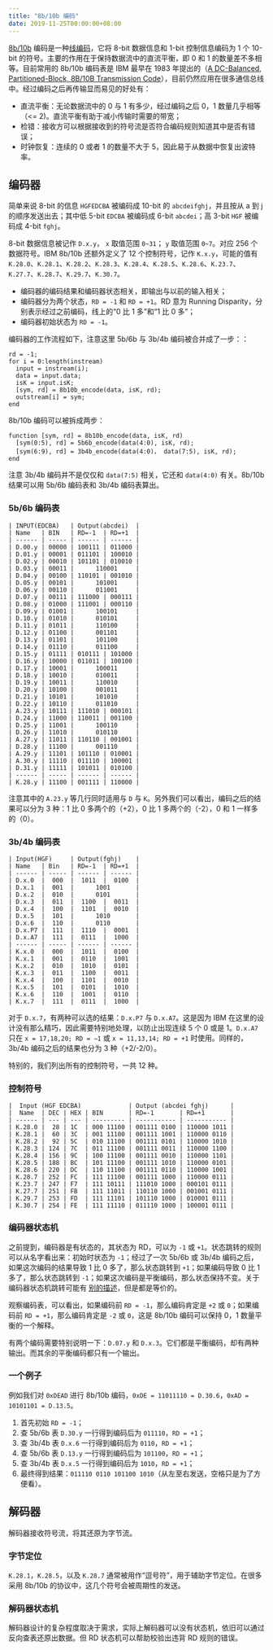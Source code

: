 ```yaml
---
title: "8b/10b 编码"
date: 2019-11-25T00:00:00+08:00
---
```


[8b/10b](https://en.wikipedia.org/wiki/8b/10b_encoding) 编码是一种[线编码](https://en.wikipedia.org/wiki/Line_code)，它将 8-bit 数据信息和 1-bit 控制信息编码为 1 个 10-bit 的符号。主要的作用在于保持数据流中的直流平衡，即 0 和 1 的数量差不多相等。目前常用的 8b/10b 编码表是 IBM 最早在 1983 年提出的（[A DC-Balanced, Partitioned-Block, 8B/10B Transmission Code](https://ieeexplore.ieee.org/document/5390392)），目前仍然应用在很多通信总线中。经过编码之后再传输显而易见的好处有：

- 直流平衡：无论数据流中的 0 与 1 有多少，经过编码之后 0，1 数量几乎相等（<= 2)。直流平衡有助于减小传输时需要的带宽；
- 检错：接收方可以根据接收到的符号流是否符合编码规则知道其中是否有错误；
- 时钟恢复：连续的 0 或者 1 的数量不大于 5，因此易于从数据中恢复出波特率。

## 编码器

简单来说 8-bit 的信息 `HGFEDCBA` 被编码成 10-bit 的 `abcdeifghj`，并且按从 a 到 j 的顺序发送出去；其中低 5-bit `EDCBA` 被编码成 6-bit `abcdei`；高 3-bit `HGF` 被编码成 4-bit `fghj`。

8-bit 数据信息被记作 `D.x.y`， `x` 取值范围 `0~31`； `y` 取值范围 `0~7`。对应 256 个数据符号。IBM 8b/10b 还额外定义了 12 个控制符号，记作 `K.x.y`，可能的值有 `K.28.0`、`K.28.1`、`K.28.2`、`K.28.3`、`K.28.4`、`K.28.5`、`K.28.6`、`K.23.7`、`K.27.7`、`K.28.7`、`K.29.7`、`K.30.7`。

- 编码器的编码结果和编码器状态相关，即输出与以前的输入相关；
- 编码器分为两个状态，`RD = -1` 和 `RD = +1`。RD 意为 Running Disparity，分别表示经过之前编码，线上的“0 比 1 多”和“1 比 0 多”；
- 编码器初始状态为 `RD = -1`。

编码器的工作流程如下，注意这里 5b/6b 与 3b/4b 编码被合并成了一步：：

```plain
rd = -1;
for i = 0:length(instream)
  input = instream(i);
  data = input.data;
  isK = input.isK;
  [sym, rd] = 8b10b_encode(data, isK, rd);
  outstream[i] = sym;
end
```

8b/10b 编码可以被拆成两步：

```plain
function [sym, rd] = 8b10b_encode(data, isK, rd)
  [sym(0:5), rd] = 5b6b_encode(data(4:0), isK, rd);
  [sym(6:9), rd] = 3b4b_encode(data(4:0)， data(7:5), isK, rd);
end
```

注意 3b/4b 编码并不是仅仅和 `data(7:5)` 相关，它还和 `data(4:0)` 有关。8b/10b 结果可以用 5b/6b 编码表和 3b/4b 编码表算出。

### 5b/6b 编码表

```plain
| INPUT(EDCBA)   | Output(abcdei)  |
| Name   | BIN   | RD=-1  | RD=+1  |
| ------ | ----- | ------ | ------ |
| D.00.y | 00000 | 100111 | 011000 |
| D.01.y | 00001 | 011101 | 100010 |
| D.02.y | 00010 | 101101 | 010010 |
| D.03.y | 00011 |      110001     |
| D.04.y | 00100 | 110101 | 001010 |
| D.05.y | 00101 |      101001     |
| D.06.y | 00110 |      011001     |
| D.07.y | 00111 | 111000 | 000111 |
| D.08.y | 01000 | 111001 | 000110 |
| D.09.y | 01001 |      100101     |
| D.10.y | 01010 |      010101     |
| D.11.y | 01011 |      110100     |
| D.12.y | 01100 |      001101     |
| D.13.y | 01101 |      101100     |
| D.14.y | 01110 |      011100     |
| D.15.y | 01111 | 010111 | 101000 |
| D.16.y | 10000 | 011011 | 100100 |
| D.17.y | 10001 |      100011     |
| D.18.y | 10010 |      010011     |
| D.19.y | 10011 |      110010     |
| D.20.y | 10100 |      001011     |
| D.21.y | 10101 |      101010     |
| D.22.y | 10110 |      011010     |
| A.23.y | 10111 | 111010 | 000101 |
| D.24.y | 11000 | 110011 | 001100 |
| D.25.y | 11001 |      100110     |
| D.26.y | 11010 |      010110     |
| A.27.y | 11011 | 110110 | 001001 |
| D.28.y | 11100 |      001110     |
| A.29.y | 11101 | 101110 | 010001 |
| A.30.y | 11110 | 011110 | 100001 |
| D.31.y | 11111 | 101011 | 010100 |
| ------ | ----- | ------ | ------ |
| K.28.y | 11100 | 001111 | 110000 |
```

注意其中的 `A.23.y` 等几行同时适用与 `D` 与 `K`。另外我们可以看出，编码之后的结果可以分为 3 种：1 比 0 多两个的（+2），0 比 1 多两个的（-2），0 和 1 一样多的（0）。

### 3b/4b 编码表

```plain
| Input(HGF)     | Output(fghj)    |
| Name   | Bin   | RD=-1  | RD=+1  |
| ------ | ----- | ------ | ------ |
| D.x.0  |  000  |  1011  |  0100  |
| D.x.1  |  001  |      1001       |
| D.x.2  |  010  |      0101       |
| D.x.3  |  011  |  1100  |  0011  |
| D.x.4  |  100  |  1101  |  0010  |
| D.x.5  |  101  |      1010       |
| D.x.6  |  110  |      0110       |
| D.x.P7 |  111  |  1110  |  0001  |
| D.x.A7 |  111  |  0111  |  1000  |
| ------ | ----- | ------ | ------ |
| K.x.0  |  000  |  1011  |  0100  |
| K.x.1  |  001  |  0110  |  1001  |
| K.x.2  |  010  |  1010  |  0101  |
| K.x.3  |  011  |  1100  |  0011  |
| K.x.4  |  100  |  1101  |  0010  |
| K.x.5  |  101  |  0101  |  1010  |
| K.x.6  |  110  |  1001  |  0110  |
| K.x.7  |  111  |  0111  |  1000  |
```

对于 `D.x.7`，有两种可以选的结果：`D.x.P7` 与 `D.x.A7`。这是因为 IBM 在这里的设计没有那么精巧，因此需要特别地处理，以防止出现连续 5 个 0 或是 1。`D.x.A7` 只在 `x = 17,18,20; RD = −1` 或 `x = 11,13,14; RD = +1` 时使用。同样的，3b/4b 编码之后的结果也分为 3 种（+2/-2/0）。

特别的，我们列出所有的控制符号，一共 12 种。

### 控制符号

```plain
|  Input (HGF EDCBA)             | Output (abcdei fghj)      |
|  Name  | DEC | HEX | BIN       | RD=-1       | RD=+1       |
| ------ | --- | --- | --------- | ----------- | ----------- |
| K.28.0 |  28 | 1C  | 000 11100 | 001111 0100 | 110000 1011 |
| K.28.1 |  60 | 3C  | 001 11100 | 001111 1001 | 110000 0110 |
| K.28.2 |  92 | 5C  | 010 11100 | 001111 0101 | 110000 1010 |
| K.28.3 | 124 | 7C  | 011 11100 | 001111 0011 | 110000 1100 |
| K.28.4 | 156 | 9C  | 100 11100 | 001111 0010 | 110000 1101 |
| K.28.5 | 188 | BC  | 101 11100 | 001111 1010 | 110000 0101 |
| K.28.6 | 220 | DC  | 110 11100 | 001111 0110 | 110000 1001 |
| K.28.7 | 252 | FC  | 111 11100 | 001111 1000 | 110000 0111 |
| K.23.7 | 247 | F7  | 111 10111 | 111010 1000 | 000101 0111 |
| K.27.7 | 251 | FB  | 111 11011 | 110110 1000 | 001001 0111 |
| K.29.7 | 253 | FD  | 111 11101 | 101110 1000 | 010001 0111 |
| K.30.7 | 254 | FE  | 111 11110 | 011110 1000 | 100001 0111 |
```

### 编码器状态机

之前提到，编码器是有状态的，其状态为 RD，可以为 `-1` 或 `+1`。状态跳转的规则可以从名字看出来：初始时状态为 `-1`；经过了一次 5b/6b 或 3b/4b 编码之后，如果这次编码的结果导致 1 比 0 多了，那么状态跳转到 `+1`；如果编码导致 0 比 1 多了，那么状态跳转到 `-1`；如果这次编码是平衡编码，那么状态保持不变。关于编码器状态机跳转可能有 [别的描述](http://www.knowledgetransfer.net/dictionary/Storage/en/8b10b_encoding.htm)，但是都是等价的。

观察编码表，可以看出，如果编码前 `RD = -1`，那么编码肯定是 `+2` 或 `0`；如果编码前 `RD = +1`，那么编码肯定是 `-2` 或 `0`，这是 8b/10b 编码可以保持 0，1 数量平衡的一个解释。

有两个编码需要特别说明一下：`D.07.y` 和 `D.x.3`。它们都是平衡编码，却有两种输出。而其余的平衡编码都只有一个输出。

### 一个例子

例如我们对 `0xDEAD` 进行 8b/10b 编码，`0xDE = 11011110 = D.30.6`，`0xAD = 10101101 = D.13.5`。

1. 首先初始 `RD = -1`；
2. 查 5b/6b 表 `D.30.y` 一行得到编码后为 `011110`，`RD = +1`；
3. 查 3b/4b 表 `D.x.6` 一行得到编码后为 `0110`，`RD = +1`；
4. 查 5b/6b 表 `D.13.y` 一行得到编码后为 `101100`，`RD = +1`；
5. 查 3b/4b 表 `D.x.5` 一行得到编码后为 `1010`，`RD = +1`；
6. 最终得到结果：`011110 0110 101100 1010`（从左至右发送，空格只是为了方便看）。

## 解码器

解码器接收符号流，将其还原为字节流。

### 字节定位

`K.28.1`，`K.28.5`，以及 `K.28.7` 通常被用作“逗号符”，用于辅助字节定位。在很多采用 8b/10b 的协议中，这几个符号会被周期性的发送。

### 解码器状态机

解码器设计的复杂程度取决于需求，实际上解码器可以没有状态机，依旧可以通过反向查表还原出数据。但 RD 状态机可以帮助校验出违背 RD 规则的错误。
